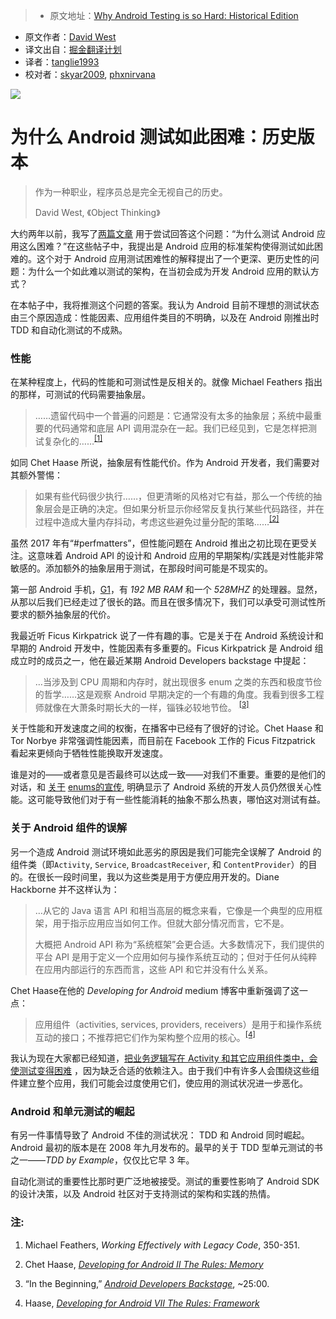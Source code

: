 > * 原文地址：[Why Android Testing is so Hard: Historical Edition](https://www.philosophicalhacker.com/post/why-android-testing-is-so-hard-historical-edition/)
* 原文作者：[David West](https://www.philosophicalhacker.com/)
* 译文出自：[掘金翻译计划](https://github.com/xitu/gold-miner)
* 译者：[tanglie1993](https://github.com/tanglie1993)
* 校对者：[skyar2009](https://github.com/skyar2009), [phxnirvana](https://github.com/phxnirvana)

![](https://www.philosophicalhacker.com/images/time.jpg)

# 为什么 Android 测试如此困难：历史版本 #
          
> 作为一种职业，程序员总是完全无视自己的历史。
> 
> David West, 《Object Thinking》

大约两年以前，我写了[两篇](https://www.philosophicalhacker.com/2015/04/17/why-android-unit-testing-is-so-hard-pt-1/)[文章](https://www.philosophicalhacker.com/2015/04/24/why-android-unit-testing-is-so-hard-pt-2/) 用于尝试回答这个问题：“为什么测试 Android 应用这么困难？”在这些帖子中，我提出是 Android 应用的标准架构使得测试如此困难的。这个对于 Android 应用测试困难性的解释提出了一个更深、更历史性的问题：为什么一个如此难以测试的架构，在当初会成为开发 Android 应用的默认方式？

在本帖子中，我将推测这个问题的答案。我认为 Android 目前不理想的测试状态由三个原因造成：性能因素、应用组件类目的不明确，以及在 Android 刚推出时 TDD 和自动化测试的不成熟。

### 性能 ###

在某种程度上，代码的性能和可测试性是反相关的。就像 Michael Feathers 指出的那样，可测试的代码需要抽象层。

> ……遗留代码中一个普遍的问题是：它通常没有太多的抽象层；系统中最重要的代码通常和底层 API 调用混杂在一起。我们已经见到，它是怎样把测试复杂化的……<sup>[\[1\]](#note1)</sup>

如同 Chet Haase 所说，抽象层有性能代价。作为 Android 开发者，我们需要对其额外警惕：

> 如果有些代码很少执行……，但更清晰的风格对它有益，那么一个传统的抽象层会是正确的决定。但如果分析显示你经常反复执行某些代码路径，并在过程中造成大量内存抖动，考虑这些避免过量分配的策略……<sup>[\[2\]](#note2)</sup>

虽然 2017 年有“#perfmatters”，但性能问题在 Android 推出之初比现在更受关注。这意味着 Android API 的设计和 Android 应用的早期架构/实践是对性能非常敏感的。添加额外的抽象层用于测试，在那段时间可能是不现实的。

第一部 Android 手机，[G1](https://www.google.com/shopping/product/1556749025834621307/specs?sourceid=chrome-psyapi2&amp;ion=1&amp;espv=2&amp;ie=UTF-8&amp;q=tmobile+g1+android&amp;oq=tmobile+g1+android&amp;aqs=chrome..69i57j0l5.2528j0j4&amp;sa=X&amp;ved=0ahUKEwjilvOU0YXSAhVG8CYKHTp2BrAQuC8IjgE)，有 *192 MB  RAM* 和一个 *528MHZ* 的处理器。显然，从那以后我们已经走过了很长的路。而且在很多情况下，我们可以承受可测试性所要求的额外抽象层的代价。

我最近听 Ficus Kirkpatrick 说了一件有趣的事。它是关于在 Android 系统设计和早期的 Android 开发中，性能因素有多重要的。Ficus Kirkpatrick 是 Android 组成立时的成员之一，他在最近某期 Android Developers backstage 中提起：

> …当涉及到 CPU 周期和内存时，就出现很多 enum 之类的东西和极度节俭的哲学……这是观察 Android 早期决定的一个有趣的角度。我看到很多工程师就像在大萧条时期长大的一样，锱铢必较地节俭。 <sup>[\[3\]](#note3)</sup>

关于性能和开发速度之间的权衡，在播客中已经有了很好的讨论。Chet Haase 和 Tor Norbye 非常强调性能因素，而目前在 Facebook 工作的 Ficus Fitzpatrick 看起来更倾向于牺牲性能换取开发速度。

谁是对的——或者意见是否最终可以达成一致——对我们不重要。重要的是他们的对话，和 [关于](https://plus.google.com/105051985738280261832/posts/YDykw2hstUu) [enums](https://twitter.com/jakewharton/status/551876948469620737?lang=en)[的宣传](https://www.youtube.com/watch?v=5MzayZXtSiQ), 明确显示了 Android 系统的开发人员仍然很关心性能。这可能导致他们对于有一些性能消耗的抽象不那么热衷，哪怕这对测试有益。

### 关于 Android 组件的误解 ###

另一个造成 Android 测试环境如此恶劣的原因是我们可能完全误解了 Android 的组件类（即`Activity`, `Service`, `BroadcastReceiver`, 和 `ContentProvider`）的目的。在很长一段时间里，我以为这些类是用于方便应用开发的。Diane Hackborne 并不这样认为：

> …从它的 Java 语言 API 和相当高层的概念来看，它像是一个典型的应用框架，用于指示应用应当如何工作。但就大部分情况而言，它不是。
> 
> 大概把 Android API 称为“系统框架”会更合适。大多数情况下，我们提供的平台 API 是用于定义一个应用如何与操作系统互动的；但对于任何从纯粹在应用内部运行的东西而言，这些 API 和它并没有什么关系。

Chet Haase在他的 *Developing for Android* medium 博客中重新强调了这一点：

> 应用组件（activities, services, providers, receivers）是用于和操作系统互动的接口；不推荐把它们作为架构整个应用的核心。<sup>[\[4\]](#note4)</sup>

我认为现在大家都已经知道，[把业务逻辑写在 Activity 和其它应用组件类中，会使测试变得困难](/post/why-we-should-stop-putting-logic-in-activities/) ，因为缺乏合适的依赖注入。由于我们中有许多人会围绕这些组件建立整个应用，我们可能会过度使用它们，使应用的测试状况进一步恶化。

### Android 和单元测试的崛起 ###

有另一件事情导致了 Android 不佳的测试状况： TDD 和 Android 同时崛起。 Android 最初的版本是在 2008 年九月发布的。最早的关于 TDD 型单元测试的书之一——*TDD by Example*，仅仅比它早 3 年。

自动化测试的重要性比那时更广泛地被接受。测试的重要性影响了 Android SDK 的设计决策，以及 Android 社区对于支持测试的架构和实践的热情。


### 注: ###

1. <a name="note1"></a>
Michael Feathers, *Working Effectively with Legacy Code*, 350-351.

2. <a name="note2"></a>
Chet Haase, *[Developing for Android II The Rules: Memory](https://medium.com/google-developers/developing-for-android-ii-bb9a51f8c8b9#.p49q9k3uj)*

3. <a name="note3"></a>
“In the Beginning,” [*Android Developers Backstage*](http://androidbackstage.blogspot.com/2016/10/episode-56-in-beginning.html), ~25:00.

4. <a name="note4"></a>
Haase, *[Developing for Android VII The Rules: Framework](https://medium.com/google-developers/developing-for-android-vii-the-rules-framework-concerns-d0210e52eee3#.yegpenynu)*
